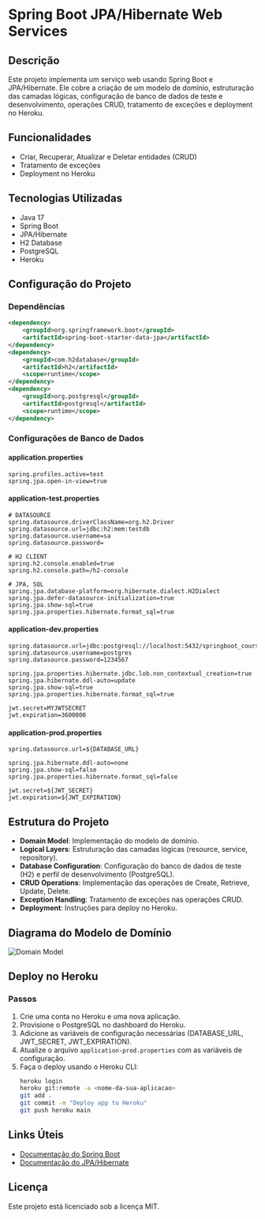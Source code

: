 
# Spring Boot JPA/Hibernate Web Services

## Descrição
Este projeto implementa um serviço web usando Spring Boot e JPA/Hibernate. Ele cobre a criação de um modelo de domínio, estruturação das camadas lógicas, configuração de banco de dados de teste e desenvolvimento, operações CRUD, tratamento de exceções e deployment no Heroku.

## Funcionalidades
- Criar, Recuperar, Atualizar e Deletar entidades (CRUD)
- Tratamento de exceções
- Deployment no Heroku

## Tecnologias Utilizadas
- Java 17
- Spring Boot
- JPA/Hibernate
- H2 Database
- PostgreSQL
- Heroku

## Configuração do Projeto
### Dependências
```xml
<dependency>
    <groupId>org.springframework.boot</groupId>
    <artifactId>spring-boot-starter-data-jpa</artifactId>
</dependency>
<dependency>
    <groupId>com.h2database</groupId>
    <artifactId>h2</artifactId>
    <scope>runtime</scope>
</dependency>
<dependency>
    <groupId>org.postgresql</groupId>
    <artifactId>postgresql</artifactId>
    <scope>runtime</scope>
</dependency>
```

### Configurações de Banco de Dados
#### application.properties
```properties
spring.profiles.active=test
spring.jpa.open-in-view=true
```

#### application-test.properties
```properties
# DATASOURCE
spring.datasource.driverClassName=org.h2.Driver
spring.datasource.url=jdbc:h2:mem:testdb
spring.datasource.username=sa
spring.datasource.password=

# H2 CLIENT
spring.h2.console.enabled=true
spring.h2.console.path=/h2-console

# JPA, SQL
spring.jpa.database-platform=org.hibernate.dialect.H2Dialect
spring.jpa.defer-datasource-initialization=true
spring.jpa.show-sql=true
spring.jpa.properties.hibernate.format_sql=true
```

#### application-dev.properties
```properties
spring.datasource.url=jdbc:postgresql://localhost:5432/springboot_course
spring.datasource.username=postgres
spring.datasource.password=1234567

spring.jpa.properties.hibernate.jdbc.lob.non_contextual_creation=true
spring.jpa.hibernate.ddl-auto=update
spring.jpa.show-sql=true
spring.jpa.properties.hibernate.format_sql=true

jwt.secret=MYJWTSECRET
jwt.expiration=3600000
```

#### application-prod.properties
```properties
spring.datasource.url=${DATABASE_URL}

spring.jpa.hibernate.ddl-auto=none
spring.jpa.show-sql=false
spring.jpa.properties.hibernate.format_sql=false

jwt.secret=${JWT_SECRET}
jwt.expiration=${JWT_EXPIRATION}
```

## Estrutura do Projeto
- **Domain Model**: Implementação do modelo de domínio.
- **Logical Layers**: Estruturação das camadas lógicas (resource, service, repository).
- **Database Configuration**: Configuração do banco de dados de teste (H2) e perfil de desenvolvimento (PostgreSQL).
- **CRUD Operations**: Implementação das operações de Create, Retrieve, Update, Delete.
- **Exception Handling**: Tratamento de exceções nas operações CRUD.
- **Deployment**: Instruções para deploy no Heroku.

## Diagrama do Modelo de Domínio
![Domain Model](https://github.com/ferrazsergio/course-springboot-3-java-21/blob/main/img/diagrama.png)

## Deploy no Heroku
### Passos
1. Crie uma conta no Heroku e uma nova aplicação.
2. Provisione o PostgreSQL no dashboard do Heroku.
3. Adicione as variáveis de configuração necessárias (DATABASE_URL, JWT_SECRET, JWT_EXPIRATION).
4. Atualize o arquivo `application-prod.properties` com as variáveis de configuração.
5. Faça o deploy usando o Heroku CLI:
    ```sh
    heroku login
    heroku git:remote -a <nome-da-sua-aplicacao>
    git add .
    git commit -m "Deploy app to Heroku"
    git push heroku main
    ```

## Links Úteis
- [Documentação do Spring Boot](https://spring.io/projects/spring-boot)
- [Documentação do JPA/Hibernate](https://hibernate.org/)

## Licença
Este projeto está licenciado sob a licença MIT.
